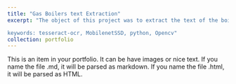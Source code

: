 ```yaml
---
title: "Gas Boilers text Extraction"
excerpt: "The object of this project was to extract the text of the boiler plates and detect the gas pipes for safety purposes. For text extraction I used tesseract-ocr and MobilenetSSD for pipe detection.

keywords: tesseract-ocr, MobilenetSSD, python, Opencv"
collection: portfolio
---
```


This is an item in your portfolio. It can be have images or nice text. If you name the file .md, it will be parsed as markdown. If you name the file .html, it will be parsed as HTML.
